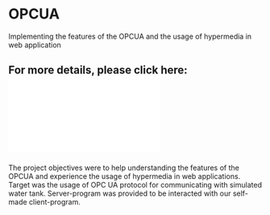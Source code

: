 # OPCUA
Implementing the features of the OPCUA and the usage of hypermedia in web application
## For more details, please click here: ![Report](Report.pdf)
The project objectives were to help understanding the features of the OPCUA and experience the usage of hypermedia in web applications. Target was the usage of OPC UA protocol for communicating with simulated water tank. Server-program was provided to be interacted with our self-made client-program. 
